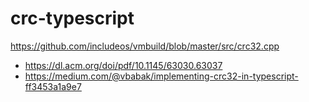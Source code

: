 # crc-typescript
https://github.com/includeos/vmbuild/blob/master/src/crc32.cpp
- https://dl.acm.org/doi/pdf/10.1145/63030.63037
- https://medium.com/@vbabak/implementing-crc32-in-typescript-ff3453a1a9e7
